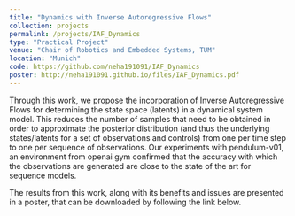 ```yaml
---
title: "Dynamics with Inverse Autoregressive Flows"
collection: projects
permalink: /projects/IAF_Dynamics
type: "Practical Project"
venue: "Chair of Robotics and Embedded Systems, TUM"
location: "Munich"
code: https://github.com/neha191091/IAF_Dynamics
poster: http://neha191091.github.io/files/IAF_Dynamics.pdf
---
```


Through this work, we propose the incorporation of Inverse Autoregressive Flows
for determining the state space (latents) in a dynamical system model. 
This reduces the number of samples that need to be obtained in order to approximate 
the posterior distribution (and thus the underlying states/latents for a set of 
observations and controls) from one per time step to one per sequence of observations. 
Our experiments with pendulum-v01, an environment from openai gym confirmed that the 
accuracy with which the observations are generated are close to the state of the art 
for sequence models.

The results from this work, along with its benefits and issues are presented in a poster, 
that can be downloaded by following the link below.